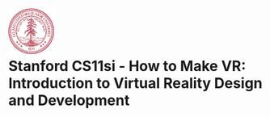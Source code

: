 <h1><img src="assets/stanford.svg" width="90" height="90" /> <br/> Stanford CS11si - How to Make VR: Introduction to Virtual Reality Design and Development</h1>